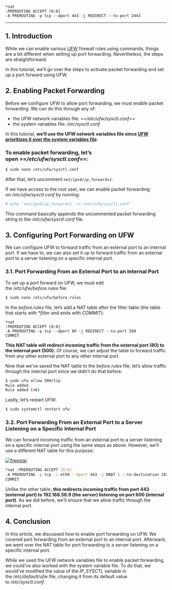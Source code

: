 ```
*nat
:PREROUTING ACCEPT [0:0]
-A PREROUTING -p tcp --dport 443 -j REDIRECT --to-port 2443
```

--- 
## 1. Introduction[](https://www.baeldung.com/linux/ufw-port-forward#introduction)

While we can enable various [UFW](https://www.baeldung.com/linux/uncomplicated-firewall) firewall rules using commands, things are a bit different when setting up port forwarding. Nevertheless, the steps are straightforward.

In this tutorial, we’ll go over the steps to activate packet forwarding and set up a port forward using UFW.

## 2. Enabling Packet Forwarding[](https://www.baeldung.com/linux/ufw-port-forward#enabling-packet-forwarding)

Before we configure UFW to allow port forwarding, we must enable packet forwarding. We can do this through any of:

- the UFW network variables file: _==/etc/ufw/sysctl.conf==_
- the system variables file: _/etc/sysctl.conf_

In this tutorial, **we’ll use the UFW network variables file since [UFW prioritizes it over the system variables file](https://manpages.ubuntu.com/manpages/xenial/man8/ufw-framework.8.html)**.

### To enable packet forwarding, let’s open ==_/etc/ufw/sysctl.conf_==:

```bash
$ sudo nano /etc/ufw/sysctl.conf
```

After that, let’s uncomment _`net/ipv4/ip_forward=1`_.

If we have access to the root user, we can enable packet forwarding on _/etc/ufw/sysctl.conf_ by running:

```bash
# echo 'net/ipv4/ip_forward=1' >> /etc/ufw/sysctl.conf
```

This command basically appends the uncommented packet forwarding string to the _/etc/ufw/sysctl.conf_ file.

## 3. Configuring Port Forwarding on UFW[](https://www.baeldung.com/linux/ufw-port-forward#configuring-port-forwarding-on-ufw)

We can configure UFW to forward traffic from an external port to an internal port. If we have to, we can also set it up to forward traffic from an external port to a server listening on a specific internal port.

### 3.1. Port Forwarding From an External Port to an Internal Port[](https://www.baeldung.com/linux/ufw-port-forward#1-port-forwarding-from-an-external-port-to-an-internal-port)

To set up a port forward on UFW, we must edit the _/etc/ufw/before.rules_ file:

```bash
$ sudo nano /etc/ufw/before.rules 
```

In the _before.rules_ file, let’s add a NAT table after the filter table (the table that starts with _*filter_ and ends with _COMMIT_):

```plaintext
*nat
:PREROUTING ACCEPT [0:0]
-A PREROUTING -p tcp --dport 80 -j REDIRECT --to-port 500
COMMIT
```

**This NAT table will redirect incoming traffic from the external port (80) to the internal port (500).** Of course, we can adjust the table to forward traffic from any other external port to any other internal port.

Now that we’ve saved the NAT table to the _before.rules_ file, let’s allow traffic through the internal port since we didn’t do that before:

```bash
$ sudo ufw allow 500/tcp
Rule added
Rule added (v6)
```

Lastly, let’s restart UFW:

```bash
$ sudo systemctl restart ufw
```

### 3.2. Port Forwarding From an External Port to a Server Listening on a Specific Internal Port[](https://www.baeldung.com/linux/ufw-port-forward#2-port-forwarding-from-an-external-port-to-a-server-listening-on-a-specific-internal-port)

We can forward incoming traffic from an external port to a server listening on a specific internal port using the same steps as above. However, we’ll use a different NAT table for this purpose:

[![freestar](https://a.pub.network/core/imgs/fslogo-green.svg)](https://ads.freestar.com/?utm_campaign=branding&utm_medium=lazyLoad&utm_source=baeldung.com&utm_content=baeldung_leaderboard_mid_3)

```bash
*nat :PREROUTING ACCEPT [0:0]
-A PREROUTING -p tcp -i eth0 --dport 443 -j DNAT \ --to-destination 192.168.56.9:600
COMMIT
```

Unlike the other table, **this redirects incoming traffic from port 443 (external port) to 192.168.56.9 (the server) listening on port 600 (internal port)**. As we did before, we’ll ensure that we allow traffic through the internal port.

## 4. Conclusion[](https://www.baeldung.com/linux/ufw-port-forward#conclusion)

In this article, we discussed how to enable port forwarding on UFW. We covered port forwarding from an external port to an internal port. Afterward, we went over the NAT table for port forwarding to a server listening on a specific internal port.

While we used the UFW network variables file to enable packet forwarding, we could’ve also worked with the system variable file. To do that, we would’ve modified the value of the _IP_SYSCTL_ variable in the _/etc/default/ufw_ file, changing it from its default value to _/etc/sysctl.conf_.